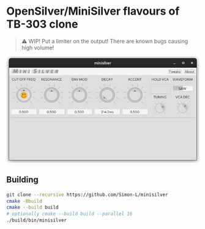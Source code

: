 # OpenSilver/MiniSilver flavours of TB-303 clone

> :warning: WIP! Put a limiter on the output! There are known bugs causing high volume!

![screenshot](./Screenshot.png)

## Building

```bash
git clone --recursive https://github.com/Simon-L/minisilver
cmake -Bbuild
cmake --build build
# optionally cmake --build build --parallel 16
./build/bin/minisilver
```
